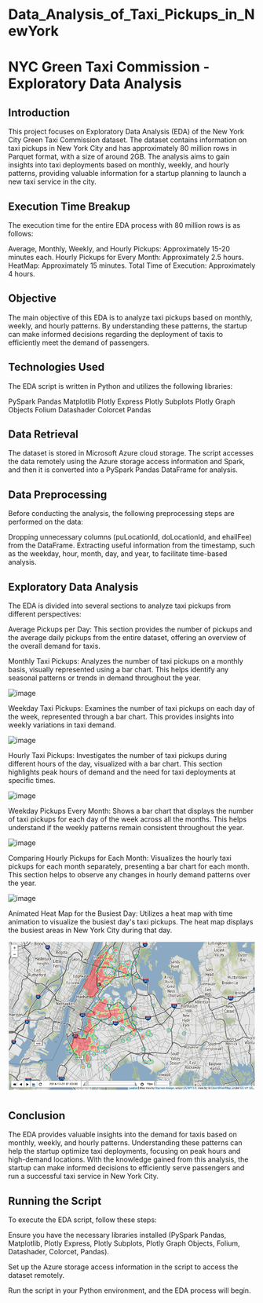 # Data_Analysis_of_Taxi_Pickups_in_NewYork
# NYC Green Taxi Commission - Exploratory Data Analysis
## Introduction
This project focuses on Exploratory Data Analysis (EDA) of the New York City Green Taxi Commission dataset. The dataset contains information on taxi pickups in New York City and has approximately 80 million rows in Parquet format, with a size of around 2GB. The analysis aims to gain insights into taxi deployments based on monthly, weekly, and hourly patterns, providing valuable information for a startup planning to launch a new taxi service in the city.

## Execution Time Breakup
The execution time for the entire EDA process with 80 million rows is as follows:

Average, Monthly, Weekly, and Hourly Pickups: Approximately 15-20 minutes each.
Hourly Pickups for Every Month: Approximately 2.5 hours.
HeatMap: Approximately 15 minutes.
Total Time of Execution: Approximately 4 hours.

## Objective
The main objective of this EDA is to analyze taxi pickups based on monthly, weekly, and hourly patterns. By understanding these patterns, the startup can make informed decisions regarding the deployment of taxis to efficiently meet the demand of passengers.

## Technologies Used
The EDA script is written in Python and utilizes the following libraries:

PySpark Pandas
Matplotlib
Plotly Express
Plotly Subplots
Plotly Graph Objects
Folium
Datashader
Colorcet
Pandas

## Data Retrieval
The dataset is stored in Microsoft Azure cloud storage. The script accesses the data remotely using the Azure storage access information and Spark, and then it is converted into a PySpark Pandas DataFrame for analysis.

## Data Preprocessing
Before conducting the analysis, the following preprocessing steps are performed on the data:

Dropping unnecessary columns (puLocationId, doLocationId, and ehailFee) from the DataFrame.
Extracting useful information from the timestamp, such as the weekday, hour, month, day, and year, to facilitate time-based analysis.

## Exploratory Data Analysis
The EDA is divided into several sections to analyze taxi pickups from different perspectives:

Average Pickups per Day: This section provides the number of pickups and the average daily pickups from the entire dataset, offering an overview of the overall demand for taxis.


Monthly Taxi Pickups: Analyzes the number of taxi pickups on a monthly basis, visually represented using a bar chart. This helps identify any seasonal patterns or trends in demand throughout the year.

![image](https://github.com/dmakati07/Data_Analysis_of_Taxi_Pickups_in_NewYork/assets/115674557/58a80443-1c82-423c-aee5-81e0a1ee2b4a)


Weekday Taxi Pickups: Examines the number of taxi pickups on each day of the week, represented through a bar chart. This provides insights into weekly variations in taxi demand.

![image](https://github.com/dmakati07/Data_Analysis_of_Taxi_Pickups_in_NewYork/assets/115674557/2b392650-87c0-4553-b334-de2971e23727)


Hourly Taxi Pickups: Investigates the number of taxi pickups during different hours of the day, visualized with a bar chart. This section highlights peak hours of demand and the need for taxi deployments at specific times.

![image](https://github.com/dmakati07/Data_Analysis_of_Taxi_Pickups_in_NewYork/assets/115674557/53e11ae4-4c5e-46da-af02-64d2afd6961e)


Weekday Pickups Every Month: Shows a bar chart that displays the number of taxi pickups for each day of the week across all the months. This helps understand if the weekly patterns remain consistent throughout the year.

![image](https://github.com/dmakati07/Data_Analysis_of_Taxi_Pickups_in_NewYork/assets/115674557/3542fc9c-ca39-44f5-bbbb-53296cf154c0)


Comparing Hourly Pickups for Each Month: Visualizes the hourly taxi pickups for each month separately, presenting a bar chart for each month. This section helps to observe any changes in hourly demand patterns over the year.

![image](https://github.com/dmakati07/Data_Analysis_of_Taxi_Pickups_in_NewYork/assets/115674557/1b871f6f-3bd7-423a-9c2c-68280941d6c2)


Animated Heat Map for the Busiest Day: Utilizes a heat map with time animation to visualize the busiest day's taxi pickups. The heat map displays the busiest areas in New York City during that day.

![Alt text](ezgif.com-gif-to-apng.png)

## Conclusion
The EDA provides valuable insights into the demand for taxis based on monthly, weekly, and hourly patterns. Understanding these patterns can help the startup optimize taxi deployments, focusing on peak hours and high-demand locations. With the knowledge gained from this analysis, the startup can make informed decisions to efficiently serve passengers and run a successful taxi service in New York City.

## Running the Script
To execute the EDA script, follow these steps:

Ensure you have the necessary libraries installed (PySpark Pandas, Matplotlib, Plotly Express, Plotly Subplots, Plotly Graph Objects, Folium, Datashader, Colorcet, Pandas).

Set up the Azure storage access information in the script to access the dataset remotely.

Run the script in your Python environment, and the EDA process will begin.
